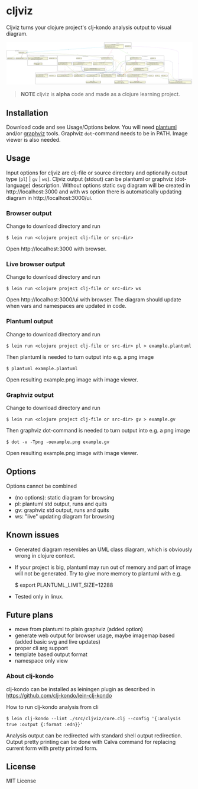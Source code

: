 # cljviz

Cljviz turns your clojure project's clj-kondo analysis output to visual diagram.

![generated image](cljviz.svg)
>**NOTE**
>cljviz is **alpha** code and made as a clojure learning project. 

## Installation

Download code and see Usage/Options below.
You will need [plantuml](https://plantuml.com) and/or [graphviz](https://graphviz.org) tools. Graphviz `dot`-command needs to be in PATH. Image viewer is also needed.

## Usage

Input options for cljviz are clj-file or source directory and optionally output type (`pl`) | `gv` | `ws`).
Cljviz output (stdout) can be plantuml or graphviz (dot-language) description.
Without options static svg diagram will be created in http://localhost:3000 and with ws option there is automatically updating diagram in http://localhost:3000/ui.

### Browser output

Change to download directory and run

    $ lein run <clojure project clj-file or src-dir>

Open http://localhost:3000 with browser.

### Live browser output

Change to download directory and run

    $ lein run <clojure project clj-file or src-dir> ws

Open http://localhost:3000/ui with browser. The diagram should update when vars and namespaces are updated in code.

### Plantuml output

Change to download directory and run

    $ lein run <clojure project clj-file or src-dir> pl > example.plantuml

Then plantuml is needed to turn output into e.g. a png image

    $ plantuml example.plantuml

Open resulting example.png image with image viewer.

### Graphviz output

Change to download directory and run

    $ lein run <clojure project clj-file or src-dir> gv > example.gv

Then graphviz dot-command is needed to turn output into e.g. a png image

    $ dot -v -Tpng -oexample.png example.gv

Open resulting example.png image with image viewer.

## Options

Options cannot be combined
- (no options): static diagram for browsing
- pl: plantuml std output, runs and quits
- gv: graphviz std output, runs and quits
- ws: "live" updating diagram for browsing

## Known issues

- Generated diagram resembles an UML class diagram, which is obviously wrong in clojure context.

- If your project is big, plantuml may run out of memory and part of image will not be generated. Try to give more memory to plantuml with e.g.

    $ export PLANTUML_LIMIT_SIZE=12288

- Tested only in linux.

## Future plans

- move from plantuml to plain graphviz (added option)
- generate web output for browser usage, maybe imagemap based (added basic svg and live updates)
- proper cli arg support
- template based output format
- namespace only view


### About clj-kondo

clj-kondo can be installed as leiningen plugin as described in https://github.com/clj-kondo/lein-clj-kondo

How to run clj-kondo analysis from cli

    $ lein clj-kondo --lint ./src/cljviz/core.clj --config '{:analysis true :output {:format :edn}}'

Analysis output can be redirected with standard shell output redirection. Output pretty printing can be done with Calva command for replacing current form with pretty printed form.

## License

MIT License